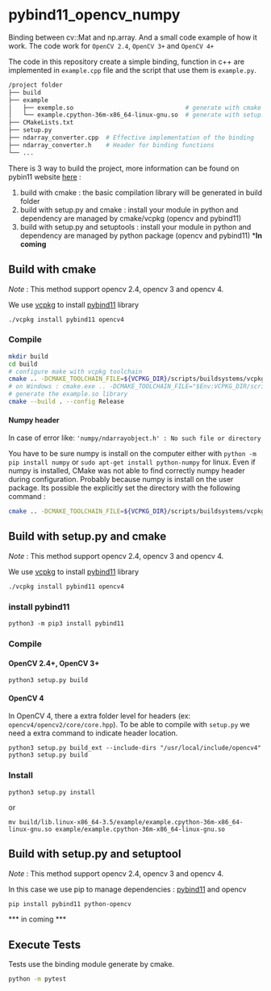 # pybind11_opencv_numpy

Binding between cv::Mat and np.array. And a small code example of how it work. The code work for `OpenCV 2.4`, `OpenCV 3+` and `OpenCV 4+`

The code in this repository create a simple binding, function in c++ are implemented in `example.cpp` file and the script that use them is `example.py`.

```bash
/project folder
├── build
├── example
│   ├── exemple.so                               # generate with cmake
│   └── example.cpython-36m-x86_64-linux-gnu.so  # generate with setup.py (the name will depends of the python version use)
├── CMakeLists.txt
├── setup.py
├── ndarray_converter.cpp  # Effective implementation of the binding
├── ndarray_converter.h    # Header for binding functions
└── ...
```

There is 3 way to build the project, more information can be found on pybin11 website [here](https://pybind11.readthedocs.io/en/stable/compiling.html#build-systems) :
  1. build with cmake : the basic compilation library will be generated in build folder
  2. build with setup.py and cmake : install your module in python and dependency are managed by cmake/vcpkg (opencv and pybind11)
  3. build with setup.py and setuptools : install your module in python and dependency are managed by python package (opencv and pybind11) ***In coming**

## Build with cmake

*Note* : This method support opencv 2.4, opencv 3 and opencv 4.

We use [vcpkg](https://github.com/Microsoft/vcpkg) to install [pybind11](https://github.com/pybind/pybind11) library

```
./vcpkg install pybind11 opencv4
```

### Compile

```bash
mkdir build
cd build
# configure make with vcpkg toolchain
cmake .. -DCMAKE_TOOLCHAIN_FILE=${VCPKG_DIR}/scripts/buildsystems/vcpkg.cmake
# on Windows : cmake.exe .. -DCMAKE_TOOLCHAIN_FILE="$Env:VCPKG_DIR/scripts/buildsystems/vcpkg.cmake"
# generate the example.so library
cmake --build . --config Release
```

#### Numpy header

In case of error like: `'numpy/ndarrayobject.h' : No such file or directory`

You have to be sure numpy is install on the computer either with `python -m pip install numpy` or `sudo apt-get install python-numpy` for linux.
Even if numpy is installed, CMake was not able to find correctly numpy header during configuration. Probably because numpy is install on the user package. Its possible the explicitly set the directory with the following command :

```bash
cmake .. -DCMAKE_TOOLCHAIN_FILE=${VCPKG_DIR}/scripts/buildsystems/vcpkg.cmake -DNUMPY_INCLUDE_DIR="${PYTHON_USER_DIR}/LocalCache/local-packages/Python39/site-packages/numpy/core/include/"
```


## Build with setup.py and cmake

*Note* : This method support opencv 2.4, opencv 3 and opencv 4.

We use [vcpkg](https://github.com/Microsoft/vcpkg) to install [pybind11](https://github.com/pybind/pybind11) library

```
./vcpkg install pybind11 opencv4
```


### install pybind11

```
python3 -m pip3 install pybind11
```

### Compile

#### OpenCV 2.4+, OpenCV 3+

```
python3 setup.py build
```

#### OpenCV 4

In OpenCV 4, there a extra folder level for headers (ex: `opencv4/opencv2/core/core.hpp`). To be able to compile with `setup.py` we need a extra command to indicate header location.

```
python3 setup.py build_ext --include-dirs "/usr/local/include/opencv4"
python3 setup.py build
```

### Install

```
python3 setup.py install
```

or

```
mv build/lib.linux-x86_64-3.5/example/example.cpython-36m-x86_64-linux-gnu.so example/example.cpython-36m-x86_64-linux-gnu.so
```




## Build with setup.py and setuptool


*Note* : This method support opencv 2.4, opencv 3 and opencv 4.

In this case we use pip to manage dependencies : [pybind11](https://github.com/pybind/pybind11) and opencv

```bash
pip install pybind11 python-opencv
```

  *** in coming ***


## Execute Tests

Tests use the binding module generate by cmake.

```bash
python -m pytest
```
